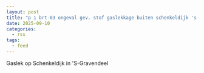 ```yaml
---
layout: post
title: "p 1 brt-03 ongeval gev. stof gaslekkage buiten schenkeldijk 's-gravendeel 189491 186131"
date: 2025-09-10
categories: 
  - rss
tags: 
  - feed
---
```


Gaslek op Schenkeldijk in 'S-Gravendeel
